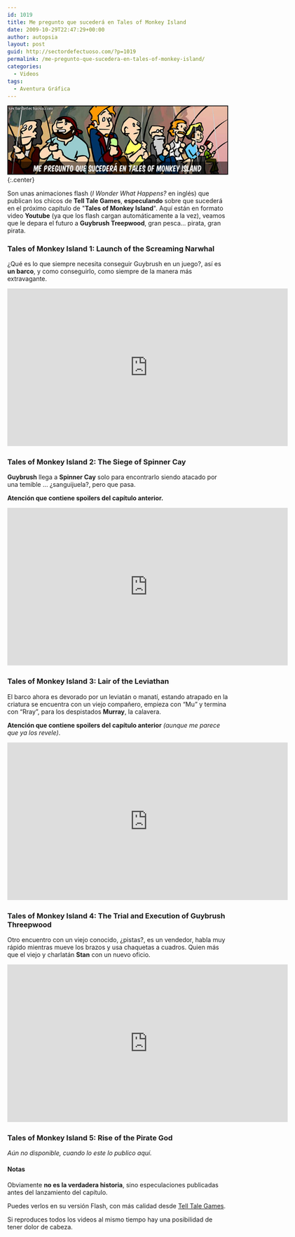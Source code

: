 ```yaml
---
id: 1019
title: Me pregunto que sucederá en Tales of Monkey Island
date: 2009-10-29T22:47:29+00:00
author: autopsia
layout: post
guid: http://sectordefectuoso.com/?p=1019
permalink: /me-pregunto-que-sucedera-en-tales-of-monkey-island/
categories:
  - Videos
tags:
  - Aventura Gráfica
---
```

![Me pregunto que pasará en Tales of Monkey Island](/images/2009/10/tomi.jpg){:.center}

Son unas animaciones flash (_I Wonder What Happens?_ en inglés) que publican los chicos de **Tell Tale Games**, **especulando** sobre que sucederá en el próximo capítulo de "**Tales of Monkey Island**". Aquí están en formato video **Youtube** (ya que los flash cargan automáticamente a la vez), veamos que le depara el futuro a **Guybrush Treepwood**, gran pesca... pirata, gran pirata.

<!--more-->

### Tales of Monkey Island 1: Launch of the Screaming Narwhal

¿Qué es lo que siempre necesita conseguir Guybrush en un juego?, así es **un barco**, y como conseguirlo, como siempre de la manera más extravagante.

<iframe width="640" height="360" src="https://www.youtube.com/embed/80zxVuxAVL8" frameborder="0" allowfullscreen></iframe>

### Tales of Monkey Island 2: The Siege of Spinner Cay

**Guybrush** llega a **Spinner Cay** solo para encontrarlo siendo atacado por una temible &#8230; ¿sanguijuela?, pero que pasa.

**Atención que contiene spoilers del capítulo anterior.**

<iframe width="640" height="360" src="https://www.youtube.com/embed/-zTQgKuIYd4" frameborder="0" allowfullscreen></iframe>


### Tales of Monkey Island 3: Lair of the Leviathan

El barco ahora es devorado por un leviatán o manatí, estando atrapado en la criatura se encuentra con un viejo compañero, empieza con &#8220;Mu&#8221; y termina con &#8220;Rray&#8221;, para los despistados **Murray**, la calavera.

**Atención que contiene spoilers del capítulo anterior** _(aunque me parece que ya los revele)_.

<iframe width="640" height="360" src="https://www.youtube.com/embed/ZIQaQ1qXkb8" frameborder="0" allowfullscreen></iframe>

### Tales of Monkey Island 4: The Trial and Execution of Guybrush Threepwood

Otro encuentro con un viejo conocido, ¿pistas?, es un vendedor, habla muy rápido mientras mueve los brazos y usa chaquetas a cuadros. Quien más que el viejo y charlatán **Stan** con un nuevo oficio.

<iframe width="640" height="360" src="https://www.youtube.com/embed/GXuwtS4j7pI" frameborder="0" allowfullscreen></iframe>

### Tales of Monkey Island 5: Rise of the Pirate God

_Aún no disponible, cuando lo este lo publico aquí._

#### Notas

Obviamente **no es la verdadera historia**, sino especulaciones publicadas antes del lanzamiento del capítulo.

Puedes verlos en su versión Flash, con más calidad desde [Tell Tale Games](http://www.telltalegames.com/monkeyisland/episodes).

Si reproduces todos los videos al mismo tiempo hay una posibilidad de tener dolor de cabeza.
